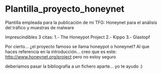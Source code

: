 # Plantilla_proyecto_honeynet
Plantilla empleada para la publicación de mi TFG: Honeynet para el análisis del tráfico y muestras de malware

Imprescindibles 3 citas:
	1.- The Honeypot Project
	2.- Kippo
	3.- Glastopf

Por cierto... ¿el proyecto famoso se llama honeypot o honeynet? Al que haces referencia en la introducción... creo que es este: http://www.honeynet.org/project pero no estoy seguro

deberíamos pasar la bibliografía a un fichero aparte... yo te ayudo :)

